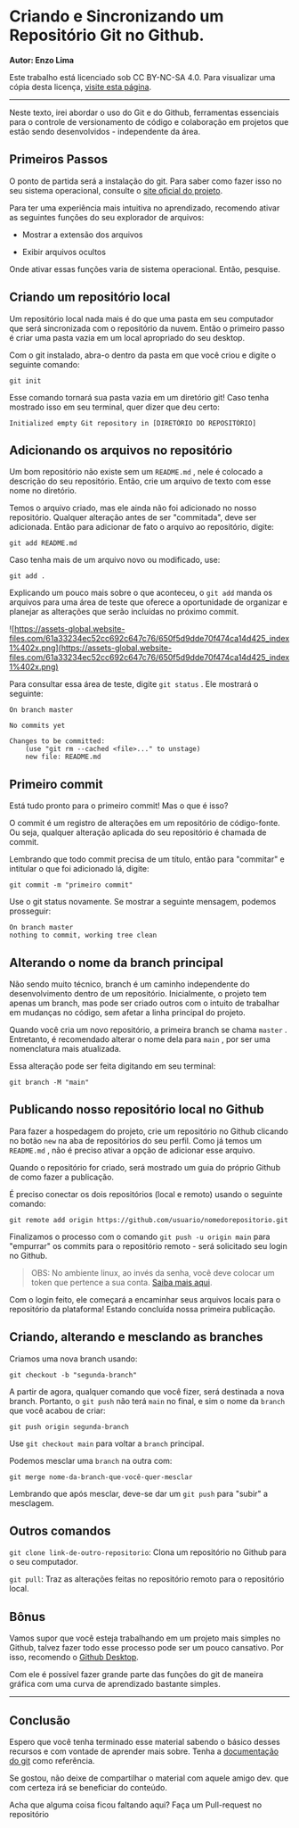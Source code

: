 # Criando e Sincronizando um Repositório Git no Github.

**Autor: Enzo Lima**

Este trabalho está licenciado sob CC BY-NC-SA 4.0. Para visualizar uma cópia desta licença, [visite esta página](http://creativecommons.org/licenses/by-nc-sa/4.0/).

---

Neste texto, irei abordar o uso do Git e do Github, ferramentas essenciais para o controle de versionamento de código e colaboração em projetos que estão sendo desenvolvidos - independente da área.

## Primeiros Passos

O ponto de partida será a instalação do git. Para saber como fazer isso no seu sistema operacional, consulte o [site oficial do projeto](https://git-scm.com/).

Para ter uma experiência mais intuitiva no aprendizado, recomendo ativar as seguintes funções do seu explorador de arquivos:

- Mostrar a extensão dos arquivos

- Exibir arquivos ocultos

Onde ativar essas funções varia de sistema operacional. Então, pesquise.

## Criando um repositório local

Um repositório local nada mais é do que uma pasta em seu computador que será sincronizada com o repositório da nuvem. Então o primeiro passo é criar uma pasta vazia em um local apropriado do seu desktop.

Com o git instalado, abra-o dentro da pasta em que você criou e digite o seguinte comando:

```git
git init
```

Esse comando tornará sua pasta vazia em um diretório git! Caso tenha mostrado isso em seu terminal, quer dizer que deu certo:

```git
Initialized empty Git repository in [DIRETÓRIO DO REPOSITÓRIO]
```

## Adicionando os arquivos no repositório

Um bom repositório não existe sem um `README.md` , nele é colocado a descrição do seu repositório. Então, crie um arquivo de texto com esse nome no diretório.

Temos o arquivo criado, mas ele ainda não foi adicionado no nosso repositório. Qualquer alteração antes de ser "commitada", deve ser adicionada. Então para adicionar de fato o arquivo ao repositório, digite:

```git
git add README.md
```

Caso tenha mais de um arquivo novo ou modificado, use:

```git
git add .
```

Explicando um pouco mais sobre o que aconteceu, o `git add` manda os arquivos para uma área de teste que oferece a oportunidade de organizar e planejar as alterações que serão incluídas no próximo commit.

![https://assets-global.website-files.com/61a33234ec52cc692c647c76/650f5d9dde70f474ca14d425_index1%402x.png](https://assets-global.website-files.com/61a33234ec52cc692c647c76/650f5d9dde70f474ca14d425_index1%402x.png)

Para consultar essa área de teste, digite `git status` . Ele mostrará o seguinte:

```git
On branch master

No commits yet

Changes to be committed:
    (use "git rm --cached <file>..." to unstage)
    new file: README.md
```

## Primeiro commit

Está tudo pronto para o primeiro commit! Mas o que é isso?

O commit é um registro de alterações em um repositório de código-fonte. Ou seja, qualquer alteração aplicada do seu repositório é chamada de commit.

Lembrando que todo commit precisa de um título, então para "commitar" e intitular o que foi adicionado lá, digite:

```git
git commit -m "primeiro commit"
```

Use o git status novamente. Se mostrar a seguinte mensagem, podemos prosseguir:

```git
On branch master
nothing to commit, working tree clean
```

## Alterando o nome da branch principal

Não sendo muito técnico, branch é um caminho independente do desenvolvimento dentro de um repositório. Inicialmente, o projeto tem apenas um branch, mas pode ser criado outros com o intuito de trabalhar em mudanças no código, sem afetar a linha principal do projeto.

Quando você cria um novo repositório, a primeira branch se chama `master` . Entretanto, é recomendado alterar o nome dela para `main` , por ser uma nomenclatura mais atualizada.

Essa alteração pode ser feita digitando em seu terminal:

```git
git branch -M "main"
```

## Publicando nosso repositório local no Github

Para fazer a hospedagem do projeto, crie um repositório no Github clicando no botão `new` na aba de repositórios do seu perfil. Como já temos um `README.md` , não é preciso ativar a opção de adicionar esse arquivo.

Quando o repositório for criado, será mostrado um guia do próprio Github de como fazer a publicação.

É preciso conectar os dois repositórios (local e remoto) usando o seguinte comando:

```git
git remote add origin https://github.com/usuario/nomedorepositorio.git
```

Finalizamos o processo com o comando `git push -u origin main` para "empurrar" os commits para o repositório remoto - será solicitado seu login no Github.

> OBS: No ambiente linux, ao invés da senha, você deve colocar um token que pertence a sua conta. [Saiba mais aqui](https://docs.github.com/pt/authentication/keeping-your-account-and-data-secure/managing-your-personal-access-tokens).

Com o login feito, ele começará a encaminhar seus arquivos locais para o repositório da plataforma! Estando concluída nossa primeira publicação.

## Criando, alterando e mesclando as branches

Criamos uma nova branch usando:

```git
git checkout -b "segunda-branch"
```

A partir de agora, qualquer comando que você fizer, será destinada a nova branch. Portanto, o `git push` não terá `main` no final, e sim o nome da `branch` que você acabou de criar:

```git
git push origin segunda-branch
```

Use `git checkout main` para voltar a `branch` principal.

Podemos mesclar uma `branch` na outra com:

```git
git merge nome-da-branch-que-você-quer-mesclar
```

Lembrando que após mesclar, deve-se dar um `git push` para "subir" a mesclagem.

## Outros comandos

`git clone link-de-outro-repositorio`: Clona um repositório no Github para o seu computador.

`git pull`: Traz as alterações feitas no repositório remoto para o repositório local.

## Bônus

Vamos supor que você esteja trabalhando em um projeto mais simples no Github, talvez fazer todo esse processo pode ser um pouco cansativo. Por isso, recomendo o [Github Desktop](https://github.com/apps/desktop).

Com ele é possível fazer grande parte das funções do git de maneira gráfica com uma curva de aprendizado bastante simples.

---

## Conclusão

Espero que você tenha terminado esse material sabendo o básico desses recursos e com vontade de aprender mais sobre. Tenha a [documentação do git](https://git-scm.com/doc) como referência.

Se gostou, não deixe de compartilhar o material com aquele amigo dev. que com certeza irá se beneficiar do conteúdo.

Acha que alguma coisa ficou faltando aqui? Faça um Pull-request no repositório

